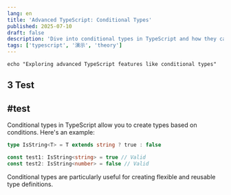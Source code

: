 ```yaml
---
lang: en
title: 'Advanced TypeScript: Conditional Types'
published: 2025-07-10
draft: false
description: 'Dive into conditional types in TypeScript and how they can enhance type safety.'
tags: ['typescript', '演示', 'theory']
---
```


```shell
echo "Exploring advanced TypeScript features like conditional types"
```

## 3 Test

## #test

Conditional types in TypeScript allow you to create types based on conditions. Here's an example:

```typescript
type IsString<T> = T extends string ? true : false

const test1: IsString<string> = true // Valid
const test2: IsString<number> = false // Valid
```

Conditional types are particularly useful for creating flexible and reusable type definitions.
